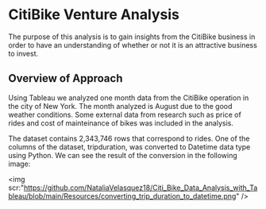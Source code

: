 # CitiBike Venture Analysis

The purpose of this analysis is to gain insights from the CitiBike business in order to have an understanding of whether or not it is an attractive business to invest.

## Overview of Approach

Using Tableau we analyzed one month data from the CitiBike operation in the city of New York.  The month analyzed is August due to the good weather conditions.
Some external data from research such as price of rides and cost of mainteinance of bikes was included in the analysis.

The dataset contains 2,343,746 rows that correspond to rides.  One of the columns of the dataset, tripduration, was converted to Datetime data type using Python.  We can see the result of the conversion in the following image:

<img scr:"https://github.com/NataliaVelasquez18/Citi_Bike_Data_Analysis_with_Tableau/blob/main/Resources/converting_trip_duration_to_datetime.png" />
